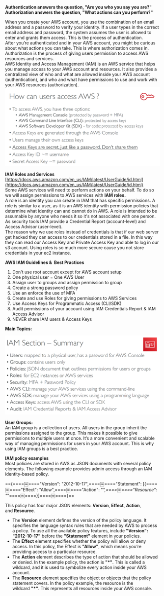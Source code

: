 **Authentication answers the question, "Are you who you say you are?" Authorization answers the question, "What actions can you perform?"**
   

When you create your AWS account, you use the combination of an email address and a password to verify your identity. If a user types in the correct email address and password, the system assumes the user is allowed to enter and grants them access. This is the process of authentication.  
After you’re authenticated and in your AWS account, you might be curious about what actions you can take. This is where authorization comes in. Authorization is the process of giving users permission to access AWS resources and services.   
AWS Identity and Access Management (IAM) is an AWS service that helps you manage access to your AWS account and resources. It also provides a centralized view of who and what are allowed inside your AWS account (authentication), and who and what have permissions to use and work with your AWS resources (authorization).
 ![Exported image](Exported%20image%2020250315115710-0.png)  

**IAM Roles and Services**  
[https://docs.aws.amazon.com/en_us/IAM/latest/UserGuide/id.html](https://docs.aws.amazon.com/en_us/IAM/latest/UserGuide/id.html)  
Some AWS services will need to perform actions on your behalf. To do so we will assign permissions to AWS services with **IAM roles.**  
A role is an identity you can create in IAM that has specific permissions. A role is similar to a user, as it is an AWS identity with permission policies that determine what identity can and cannot do in AWS. A role is intended to be assumable by anyone who needs it so it's not associated with one person.  
As security tools IAM provide a Credential Report (account-level) and Access Advisor (user-level).  
The reason why we use roles instead of credentials is that if our web server get hacked they can access to our credentials stored in a file. In this way they can read our Access Key and Private Access Key and able to log in our s3 account. Using roles is so much more secure cause you not store credentials in your ec2 instance.
 
**AWS IAM Guidelines &  Best Practices**

1. Don't use root account except for AWS account setup
2. One physical user = One AWS User
3. Assign user to groups and assign permission to group
4. Create a strong password policy
5. Use an enforce the use of MFA
6. Create and use Roles for giving permissions to AWS Services
7. Use Access Keys for Programmatic Access (CLI/SDK)
8. Audit permissions of your account using IAM Credentials Report & IAM Access Advisor
9. NEVER share IAM users & Access Keys

**Main Topics:**

![Exported image](Exported%20image%2020250315115710-1.png)  

**User Groups:**  
An IAM group is a collection of users. All users in the group inherit the permissions assigned to the group. This makes it possible to give permissions to multiple users at once. It’s a more convenient and scalable way of managing permissions for users in your AWS account. This is why using IAM groups is a best practice.

**IAM policy examples**  
Most policies are stored in AWS as JSON documents with several policy elements. The following example provides admin access through an IAM identity-based policy.
 
=={====￼===="Version": "2012-10-17",====￼===="Statement": [{====￼===="Effect": "Allow",====￼===="Action": "*",====￼===="Resource": "*"====￼====}]====￼====}==
 
This policy has four major JSON elements: **Version**, **Effect**, **Action**, and **Resource**.

- The **Version** element defines the version of the policy language. It specifies the language syntax rules that are needed by AWS to process a policy. To use all the available policy features, include **"Version": "2012-10-17"** before the **"Statement"** element in your policies.
- The **Effect** element specifies whether the policy will allow or deny access. In this policy, the Effect is **"Allow"**, which means you’re providing access to a particular resource.
- The **Action** element describes the type of action that should be allowed or denied. In the example policy, the action is **"*"**. This is called a wildcard, and it is used to symbolize every action inside your AWS account.
- The **Resource** element specifies the object or objects that the policy statement covers. In the policy example, the resource is the wildcard **"*"**. This represents all resources inside your AWS console.